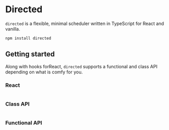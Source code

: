 # Directed

`directed` is a flexible, minimal scheduler written in TypeScript for React and vanilla. 

```bash
npm install directed
```

## Getting started
Along with hooks forReact, `directed` supports a functional and class API depending on what is comfy for you.


### React
```js

```

### Class API
```js

```

### Functional API
```js

```